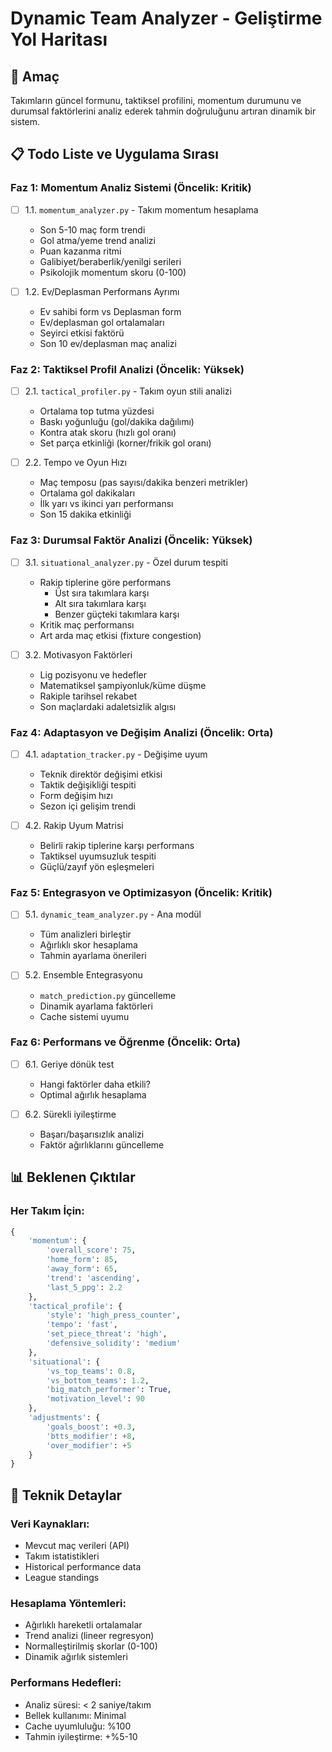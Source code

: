 # Dynamic Team Analyzer - Geliştirme Yol Haritası

## 🎯 Amaç
Takımların güncel formunu, taktiksel profilini, momentum durumunu ve durumsal faktörlerini analiz ederek tahmin doğruluğunu artıran dinamik bir sistem.

## 📋 Todo Liste ve Uygulama Sırası

### Faz 1: Momentum Analiz Sistemi (Öncelik: Kritik)
- [ ] 1.1. `momentum_analyzer.py` - Takım momentum hesaplama
  - Son 5-10 maç form trendi
  - Gol atma/yeme trend analizi
  - Puan kazanma ritmi
  - Galibiyet/beraberlik/yenilgi serileri
  - Psikolojik momentum skoru (0-100)
  
- [ ] 1.2. Ev/Deplasman Performans Ayrımı
  - Ev sahibi form vs Deplasman form
  - Ev/deplasman gol ortalamaları
  - Seyirci etkisi faktörü
  - Son 10 ev/deplasman maç analizi

### Faz 2: Taktiksel Profil Analizi (Öncelik: Yüksek)
- [ ] 2.1. `tactical_profiler.py` - Takım oyun stili analizi
  - Ortalama top tutma yüzdesi
  - Baskı yoğunluğu (gol/dakika dağılımı)
  - Kontra atak skoru (hızlı gol oranı)
  - Set parça etkinliği (korner/frikik gol oranı)
  
- [ ] 2.2. Tempo ve Oyun Hızı
  - Maç temposu (pas sayısı/dakika benzeri metrikler)
  - Ortalama gol dakikaları
  - İlk yarı vs ikinci yarı performansı
  - Son 15 dakika etkinliği

### Faz 3: Durumsal Faktör Analizi (Öncelik: Yüksek)
- [ ] 3.1. `situational_analyzer.py` - Özel durum tespiti
  - Rakip tiplerine göre performans
    - Üst sıra takımlara karşı
    - Alt sıra takımlara karşı
    - Benzer güçteki takımlara karşı
  - Kritik maç performansı
  - Art arda maç etkisi (fixture congestion)
  
- [ ] 3.2. Motivasyon Faktörleri
  - Lig pozisyonu ve hedefler
  - Matematiksel şampiyonluk/küme düşme
  - Rakiple tarihsel rekabet
  - Son maçlardaki adaletsizlik algısı

### Faz 4: Adaptasyon ve Değişim Analizi (Öncelik: Orta)
- [ ] 4.1. `adaptation_tracker.py` - Değişime uyum
  - Teknik direktör değişimi etkisi
  - Taktik değişikliği tespiti
  - Form değişim hızı
  - Sezon içi gelişim trendi
  
- [ ] 4.2. Rakip Uyum Matrisi
  - Belirli rakip tiplerine karşı performans
  - Taktiksel uyumsuzluk tespiti
  - Güçlü/zayıf yön eşleşmeleri

### Faz 5: Entegrasyon ve Optimizasyon (Öncelik: Kritik)
- [ ] 5.1. `dynamic_team_analyzer.py` - Ana modül
  - Tüm analizleri birleştir
  - Ağırlıklı skor hesaplama
  - Tahmin ayarlama önerileri
  
- [ ] 5.2. Ensemble Entegrasyonu
  - `match_prediction.py` güncelleme
  - Dinamik ayarlama faktörleri
  - Cache sistemi uyumu

### Faz 6: Performans ve Öğrenme (Öncelik: Orta)
- [ ] 6.1. Geriye dönük test
  - Hangi faktörler daha etkili?
  - Optimal ağırlık hesaplama
  
- [ ] 6.2. Sürekli iyileştirme
  - Başarı/başarısızlık analizi
  - Faktör ağırlıklarını güncelleme

## 📊 Beklenen Çıktılar

### Her Takım İçin:
```python
{
    'momentum': {
        'overall_score': 75,
        'home_form': 85,
        'away_form': 65,
        'trend': 'ascending',
        'last_5_ppg': 2.2
    },
    'tactical_profile': {
        'style': 'high_press_counter',
        'tempo': 'fast',
        'set_piece_threat': 'high',
        'defensive_solidity': 'medium'
    },
    'situational': {
        'vs_top_teams': 0.8,
        'vs_bottom_teams': 1.2,
        'big_match_performer': True,
        'motivation_level': 90
    },
    'adjustments': {
        'goals_boost': +0.3,
        'btts_modifier': +8,
        'over_modifier': +5
    }
}
```

## 🔧 Teknik Detaylar

### Veri Kaynakları:
- Mevcut maç verileri (API)
- Takım istatistikleri
- Historical performance data
- League standings

### Hesaplama Yöntemleri:
- Ağırlıklı hareketli ortalamalar
- Trend analizi (lineer regresyon)
- Normalleştirilmiş skorlar (0-100)
- Dinamik ağırlık sistemleri

### Performans Hedefleri:
- Analiz süresi: < 2 saniye/takım
- Bellek kullanımı: Minimal
- Cache uyumluluğu: %100
- Tahmin iyileştirme: +%5-10